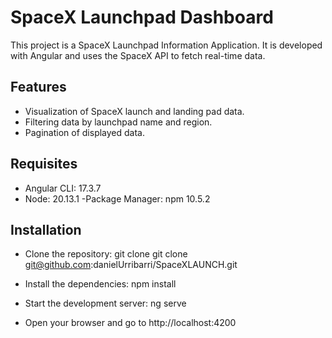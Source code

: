 # SpaceX Launchpad Dashboard

This project is a SpaceX Launchpad Information Application.
It is developed with Angular and uses the SpaceX API to fetch real-time data.

## Features

- Visualization of SpaceX launch and landing pad data.
- Filtering data by launchpad name and region.
- Pagination of displayed data.

## Requisites

- Angular CLI: 17.3.7
- Node: 20.13.1
  -Package Manager: npm 10.5.2

## Installation

- Clone the repository:
  git clone git clone git@github.com:danielUrribarri/SpaceXLAUNCH.git

- Install the dependencies:
  npm install

- Start the development server:
  ng serve

- Open your browser and go to http://localhost:4200
